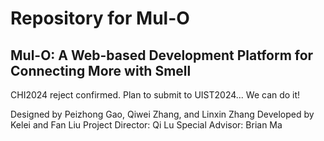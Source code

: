 # Repository for Mul-O
## Mul-O: A Web-based Development Platform for Connecting More with Smell

CHI2024 reject confirmed. 
Plan to submit to UIST2024...
We can do it!

Designed by Peizhong Gao, Qiwei Zhang, and Linxin Zhang
Developed by Kelei and Fan Liu
Project Director: Qi Lu
Special Advisor: Brian Ma
